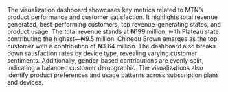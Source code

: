 The visualization dashboard showcases key metrics related to MTN’s product performance and customer satisfaction. It highlights total revenue generated, best-performing customers, top revenue-generating states, and product usage. The total revenue stands at ₦199 million, with Plateau state contributing the highest—₦9.5 million. Chinedu Brown emerges as the top customer with a contribution of ₦3.64 million. The dashboard also breaks down satisfaction rates by device type, revealing varying customer sentiments. Additionally, gender-based contributions are evenly split, indicating a balanced customer demographic. The visualizations also identify product preferences and usage patterns across subscription plans and devices.
